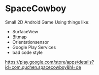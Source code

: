 SpaceCowboy
===========

Small 2D Android Game
Using things like:
  - SurfaceView
  - Bitmap
  - Orientationsensor
  - Google Play Services
  - bad code style

https://play.google.com/store/apps/details?id=com.quchen.spacecowboy&hl=de
